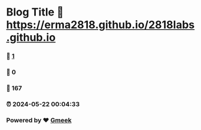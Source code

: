 # Blog Title :link: https://erma2818.github.io/2818labs.github.io 
### :page_facing_up: [1](https://erma2818.github.io/2818labs.github.io/tag.html) 
### :speech_balloon: 0 
### :hibiscus: 167 
### :alarm_clock: 2024-05-22 00:04:33 
### Powered by :heart: [Gmeek](https://github.com/Meekdai/Gmeek)

